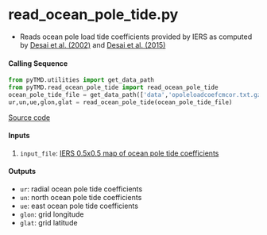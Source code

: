 read_ocean_pole_tide.py
=======================

 - Reads ocean pole load tide coefficients provided by IERS as computed by
 [Desai et al. (2002)](https://doi.org/10.1029/2001JC001224) and
 [Desai et al. (2015)](https://doi.org/10.1007/s00190-015-0848-7)

#### Calling Sequence
```python
from pyTMD.utilities import get_data_path
from pyTMD.read_ocean_pole_tide import read_ocean_pole_tide
ocean_pole_tide_file = get_data_path(['data','opoleloadcoefcmcor.txt.gz'])
ur,un,ue,glon,glat = read_ocean_pole_tide(ocean_pole_tide_file)
```
[Source code](https://github.com/tsutterley/pyTMD/blob/master/pyTMD/read_ocean_pole_tide.py)

#### Inputs
  1. `input_file`: [IERS 0.5x0.5 map of ocean pole tide coefficients](ftp://maia.usno.navy.mil/conventions/2010/2010_update/chapter7/additional_info/opoleloadcoefcmcor.txt.gz)

#### Outputs
 - `ur`: radial ocean pole tide coefficients
 - `un`: north ocean pole tide coefficients
 - `ue`: east ocean pole tide coefficients
 - `glon`: grid longitude
 - `glat`: grid latitude
